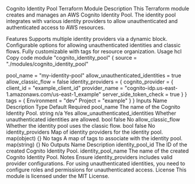 Cognito Identity Pool Terraform Module
Description
This Terraform module creates and manages an AWS Cognito Identity Pool. The identity pool integrates with various identity providers to allow unauthenticated and authenticated access to AWS resources.

Features
Supports multiple identity providers via a dynamic block.
Configurable options for allowing unauthenticated identities and classic flows.
Fully customizable with tags for resource organization.
Usage
hcl
Copy code
module "cognito_identity_pool" {
  source = "./modules/cognito_identity_pool"

  pool_name                       = "my-identity-pool"
  allow_unauthenticated_identities = true
  allow_classic_flow               = false
  identity_providers = {
    cognito_provider = {
      client_id               = "example_client_id"
      provider_name           = "cognito-idp.us-east-1.amazonaws.com/us-east-1_example"
      server_side_token_check = true
    }
  }
  tags = {
    Environment = "dev"
    Project     = "example"
  }
}
Inputs
Name	Description	Type	Default	Required
pool_name	The name of the Cognito Identity Pool.	string	n/a	Yes
allow_unauthenticated_identities	Whether unauthenticated identities are allowed.	bool	false	No
allow_classic_flow	Whether the identity pool uses the classic flow.	bool	false	No
identity_providers	Map of identity providers for the identity pool.	map(object)	{}	No
tags	A map of tags to associate with the identity pool.	map(string)	{}	No
Outputs
Name	Description
identity_pool_id	The ID of the created Cognito Identity Pool.
identity_pool_name	The name of the created Cognito Identity Pool.
Notes
Ensure identity_providers includes valid provider configurations.
For using unauthenticated identities, you need to configure roles and permissions for unauthenticated access.
License
This module is licensed under the MIT License.


